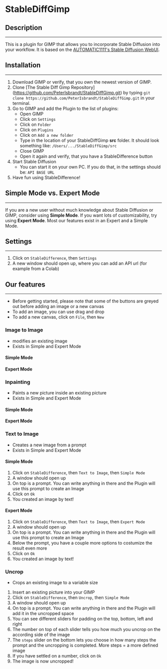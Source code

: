 # StableDiffGimp
## Description
***
This is a plugin for GIMP that allows you to incorporate Stable Diffusion into your workflow. It is based on the [AUTOMATIC1111's Stable Diffusion WebUI](https://github.com/AUTOMATIC1111/stable-diffusion-webui).


## Installation
***
1. Download GIMP or verify, that you own the newest version of GIMP. 
2. Clone [The Stable Diff Gimp Repository] (https://github.com/PeterIsbrandt/StableDiffGimp.git) by typing `git clone https://github.com/PeterIsbrandt/StableDiffGimp.git` in your terminal.
3. Go to GIMP and add the Plugin to the list of plugins:
    - Open GIMP
    - Click on `Settings`
    - Click on `Folder`
    - Click on `Plugins`
    - Click on `Add a new folder`
    - Type in the location of your StableDiffGimp **src** folder. It should look something like: `/Users/.../StableDiffGimp/src`
    - Close GIMP
    - Open it again and verify, that you have a StableDifference button
4. Start Stable Diffusion
    - You can start it on your own PC. If you do that, in the settings should be: `API BASE URL`
5. Have fun using StableDifference!


## Simple Mode vs. Expert Mode
***
If you are a new user without much knowledge about Stable Diffusion or GIMP, consider using **Simple Mode**.
If you want lots of customizability, try using **Expert Mode**.
Most our features exist in an Expert and a Simple Mode.


## Settings 
***
1. Click on `StableDifference`, then `Settings`
2. A new window should open up, where you can add an API url (for example from a Colab)


## Our features
***
- Before getting started, please note that some of the buttons are greyed out before adding an image or a new canvas
- To add an image, you can use drag and drop
- To add a new canvas, click on `File`, then `New`


### Image to Image
- modifies an existing image
- Exists in Simple and Expert Mode

#### Simple Mode

#### Expert Mode


### Inpainting
- Paints a new picture inside an existing picture
- Exists in Simple and Expert Mode

#### Simple Mode


#### Expert Mode


### Text to Image
- Creates a new image from a prompt
- Exists in Simple and Expert Mode

#### Simple Mode
1. Click on `StableDifference`, then `Text to Image`, then `Simple Mode`
2. A window should open up
3. On top is a prompt. You can write anything in there and the Plugin will use this prompt to create an Image
4. Click on `Ok`
5. You created an image by text!

#### Expert Mode
1. Click on `StableDifference`, then `Text to Image`, then `Expert Mode`
2. A window should open up
3. On top is a prompt. You can write anything in there and the Plugin will use this prompt to create an Image
4. Below the prompt, you have a couple more options to costumize the result even more
5. Click on `Ok`
6. You created an image by text!


### Uncrop
- Crops an existing image to a variable size

1. Insert an existing picture into your GIMP
2. Click on `StableDifference`, then `Uncrop`, then `Simple Mode`
3. A window should open up
4. On top is a prompt. You can write anything in there and the Plugin will add it in the uncropped space
5. You can see different sliders for padding on the top, bottom, left and right 
6. The number on top of each slider tells you how much you uncrop on the according side of the image
7. The `steps` slider on the bottom lets you choose in how many steps the prompt and the uncropping is completed. More steps = a more defined image
8. If you have settled on a number, click on `Ok`
9. The image is now uncropped!












